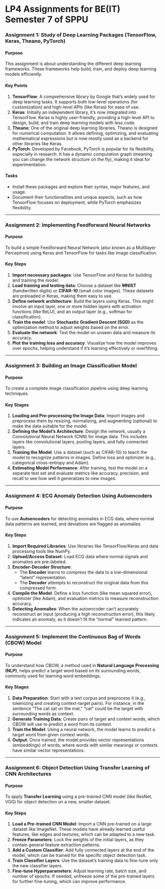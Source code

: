 # LP4 Assignments for BE(IT) Semester 7 of SPPU

### Assignment 1: Study of Deep Learning Packages (TensorFlow, Keras, Theano, PyTorch)

#### Purpose
This assignment is about understanding the different deep learning frameworks. These frameworks help build, train, and deploy deep learning models efficiently.

#### Key Points
1. **TensorFlow**: A comprehensive library by Google that’s widely used for deep learning tasks. It supports both low-level operations (for customization) and high-level APIs (like Keras) for ease of use.
2. **Keras**: Initially an independent library, it’s now integrated into TensorFlow. Keras is highly user-friendly, providing a high-level API to design, build, and train deep learning models with less code.
3. **Theano**: One of the original deep learning libraries, Theano is designed for numerical computation. It allows defining, optimizing, and evaluating mathematical expressions but is now mostly used as a backend for other libraries like Keras.
4. **PyTorch**: Developed by Facebook, PyTorch is popular for its flexibility, especially in research. It has a dynamic computation graph (meaning you can change the network structure on the fly), making it ideal for experimentation.

#### Tasks
- Install these packages and explore their syntax, major features, and usage.
- Document their functionalities and unique aspects, such as how TensorFlow focuses on deployment, while PyTorch emphasizes flexibility.

---

### Assignment 2: Implementing Feedforward Neural Networks

#### Purpose
To build a simple Feedforward Neural Network (also known as a Multilayer Perceptron) using Keras and TensorFlow for tasks like image classification.

#### Key Steps
1. **Import necessary packages**: Use TensorFlow and Keras for building and training the model.
2. **Load training and testing data**: Choose a dataset like **MNIST** (handwritten digits) or **CIFAR-10** (small color images). These datasets are preloaded in Keras, making them easy to use.
3. **Define network architecture**: Build the layers using Keras. This might involve an input layer, one or more hidden layers with activation functions (like ReLU), and an output layer (e.g., softmax for classification).
4. **Train the model**: Use **Stochastic Gradient Descent (SGD)** as the optimization method to adjust weights based on the error.
5. **Evaluate the network**: Test the model on unseen data and measure its accuracy.
6. **Plot the training loss and accuracy**: Visualize how the model improves over epochs, helping understand if it’s learning effectively or overfitting.

---

### Assignment 3: Building an Image Classification Model

#### Purpose
To create a complete image classification pipeline using deep learning techniques.

#### Key Stages
1. **Loading and Pre-processing the Image Data**: Import images and preprocess them by resizing, normalizing, and augmenting (optional) to make the data suitable for the model.
2. **Defining the Model’s Architecture**: Design the network, usually a Convolutional Neural Network (CNN) for image data. This includes layers like convolutional layers, pooling layers, and fully connected layers.
3. **Training the Model**: Use a dataset (such as CIFAR-10) to teach the model to recognize patterns in images. Define loss and optimizer (e.g., categorical cross-entropy and Adam).
4. **Estimating Model Performance**: After training, test the model on a separate test set and evaluate metrics like accuracy, precision, and recall to see how well it generalizes to new images.

---

### Assignment 4: ECG Anomaly Detection Using Autoencoders

#### Purpose
To use **Autoencoders** for detecting anomalies in ECG data, where normal data patterns are learned, and deviations are flagged as anomalies.

#### Key Steps
1. **Import Required Libraries**: Use libraries like TensorFlow/Keras and data processing tools like NumPy.
2. **Upload/Access Dataset**: Load ECG data where normal signals and anomalies are pre-labeled.
3. **Encoder-Decoder Structure**: 
   - The **Encoder** learns to compress the data to a low-dimensional “latent” representation.
   - The **Decoder** attempts to reconstruct the original data from this compressed form.
4. **Compile the Model**: Define a loss function (like mean squared error), optimizer (like Adam), and evaluation metrics to measure reconstruction accuracy.
5. **Detecting Anomalies**: When the autoencoder can’t accurately reconstruct an input (producing a high reconstruction error), this likely indicates an anomaly, as it doesn’t fit the “normal” learned pattern.

---

### Assignment 5: Implement the Continuous Bag of Words (CBOW) Model

#### Purpose
To understand how CBOW, a method used in **Natural Language Processing (NLP)**, helps predict a target word based on its surrounding words, commonly used for learning word embeddings.

#### Key Stages
1. **Data Preparation**: Start with a text corpus and preprocess it (e.g., tokenizing and creating context-target pairs). For instance, in the sentence “The cat sat on the mat,” “cat” could be the target with surrounding words as context.
2. **Generate Training Data**: Create pairs of target and context words, which CBOW will use to predict a word from its context.
3. **Train the Model**: Using a neural network, the model learns to predict a target word from given context words.
4. **Output**: Once trained, the model provides vector representations (embeddings) of words, where words with similar meanings or contexts have similar vector representations.

---

### Assignment 6: Object Detection Using Transfer Learning of CNN Architectures

#### Purpose
To apply **Transfer Learning** using a pre-trained CNN model (like ResNet, VGG) for object detection on a new, smaller dataset.

#### Key Steps
1. **Load a Pre-trained CNN Model**: Import a CNN pre-trained on a large dataset like ImageNet. These models have already learned useful features, like edges and textures, which can be adapted to a new task.
2. **Freeze Parameters**: Lock the weights of the initial layers, as they contain general feature extraction patterns.
3. **Add a Custom Classifier**: Add fully connected layers at the end of the model, which can be trained for the specific object detection task.
4. **Train Classifier Layers**: Use the dataset’s training data to fine-tune only the new classifier layers.
5. **Fine-tune Hyperparameters**: Adjust learning rate, batch size, and number of epochs. If needed, unfreeze some of the pre-trained layers for further fine-tuning, which can improve performance.
